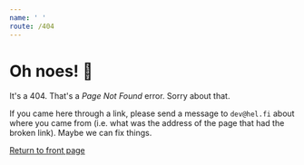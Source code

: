 ```yaml
---
name: ' '
route: /404
---
```


# Oh noes! 🙈

It's a 404. That's a *Page Not Found* error. Sorry about that.

If you came here through a link, please send a message to `dev@hel.fi` about where you came from (i.e. what was the address of the page that had the broken link).  Maybe we can fix things.

[Return to front page](/)
